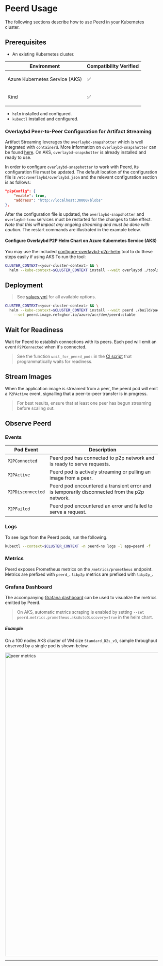 # Peerd Usage

The following sections describe how to use Peerd in your Kubernetes cluster.

## Prerequisites

- An existing Kubernetes cluster.

| Environment                    | Compatibility Verified |
| ------------------------------ | ---------------------- |
| Azure Kubernetes Service (AKS) | <p>&#9989;</p>         |
| Kind                           | <p>&#9989;</p>         |

- `helm` installed and configured.
- `kubectl` installed and configured.

### Overlaybd Peer-to-Peer Configuration for Artifact Streaming

Artifact Streaming leverages the `overlaybd-snapshotter` which is well integrated with `containerd`. More information on
`overlaybd-snapshotter` can be found [here](overlaybd-snapshotter). On AKS, `overlaybd-snapshotter` is already installed
and ready to use.

In order to configure `overlaybd-snapshotter` to work with Peerd, its configuration file must be updated. The default
location of the configuration file is `/etc/overlaybd/overlaybd.json` and the relevant configuration section is as follows:

```json
"p2pConfig": {
    "enable": true,
    "address": "http://localhost:30000/blobs"
},
```

After the configuration file is updated, the `overlaybd-snapshotter` and `overlaybd-tcmu` services must be restarted for
the changes to take effect. *Note that this will impact any ongoing streaming and must be done with caution*. The restart
commands are illustrated in the example below.

#### Configure Overlaybd P2P Helm Chart on Azure Kubernetes Service (AKS)

You may use the included [configure-overlaybd-p2p-helm] tool to do these steps easily if using AKS
To run the tool:

```bash
CLUSTER_CONTEXT=<your-cluster-context> && \
  helm --kube-context=$CLUSTER_CONTEXT install --wait overlaybd ./tools/configure-overlaybd-p2p-helm
```

## Deployment

> See [values.yml] for all available options.

```bash
CLUSTER_CONTEXT=<your-cluster-context> && \
  helm --kube-context=$CLUSTER_CONTEXT install --wait peerd ./build/package/peerd-helm \
    --set peerd.image.ref=ghcr.io/azure/acr/dev/peerd:stable
```

## Wait for Readiness

Wait for Peerd to establish connections with its peers. Each pod will emit an event `P2PConnected` when it's connected.

> See the function `wait_for_peerd_pods` in the [CI script][ci-script-readiness] that programmatically waits for readiness.

## Stream Images

When the application image is streamed from a peer, the peerd pod will emit a `P2PActive` event, signalling that a
 peer-to-peer transfer is in progress.

> For best results, ensure that at least one peer has begun streaming before scaling out.

## Observe Peerd

### Events

| Pod Event         | Description                                                                                   |
| ----------------- | --------------------------------------------------------------------------------------------- |
| `P2PConnected`    | Peerd pod has connected to p2p network and is ready to serve requests.                        |
| `P2PActive`       | Peerd pod is actively streaming or pulling an image from a peer.                              |
| `P2PDisconnected` | Peerd pod encountered a transient error and is temporarily disconnected from the p2p network. |
| `P2PFailed`       | Peerd pod encountered an error and failed to serve a request.                                 |

### Logs

To see logs from the Peerd pods, run the following.

```bash
kubectl --context=$CLUSTER_CONTEXT -n peerd-ns logs -l app=peerd -f
```

### Metrics

Peerd exposes Prometheus metrics on the `/metrics/prometheus` endpoint. Metrics are prefixed with `peerd_`. `libp2p` metrics
are prefixed with `libp2p_`.

### Grafana Dashboard

The accompanying [Grafana dashboard] can be used to visualize the metrics emitted by Peerd.

> On AKS, automatic metrics scraping is enabled by setting `--set peerd.metrics.prometheus.aksAutoDiscovery=true` in the
> helm chart.

##### Example

On a 100 nodes AKS cluster of VM size `Standard_D2s_v3`, sample throughput observed by a single pod is shown below.

<img src="../assets/images/peer-metrics.png" alt="peer metrics" width="1000">

---

[azure.sh]: ../build/ci/scripts/azure.sh
[ci-script-readiness]: ../build/ci/scripts/azure.sh
[configure-overlaybd-p2p-helm]: ../tools/configure-overlaybd-p2p-helm/
[Grafana dashboard]: ../build/package/peerd-grafana/dashboard.json
[overlaybd-snapshotter]: https://github.com/containerd/accelerated-container-image?tab=readme-ov-file#components
[values.yml]: ../build/package/peerd-helm/values.yaml